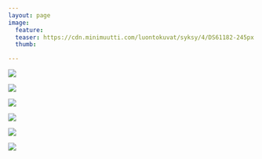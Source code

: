 ```yaml
---
layout: page
image:
  feature:
  teaser: https://cdn.minimuutti.com/luontokuvat/syksy/4/DS61182-245px.jpg
  thumb:

---
```


![](https://cdn.minimuutti.com/luontokuvat/syksy/4/DS60861-800px.jpg)

![](https://cdn.minimuutti.com/luontokuvat/syksy/4/DS60889-800px.jpg)

![](https://cdn.minimuutti.com/luontokuvat/syksy/4/DS60968-800px.jpg)

![](https://cdn.minimuutti.com/luontokuvat/syksy/4/DS60974-800px.jpg)

![](https://cdn.minimuutti.com/luontokuvat/syksy/4/DS61110-800px.jpg)

![](https://cdn.minimuutti.com/luontokuvat/syksy/4/DS61182-800px.jpg)
